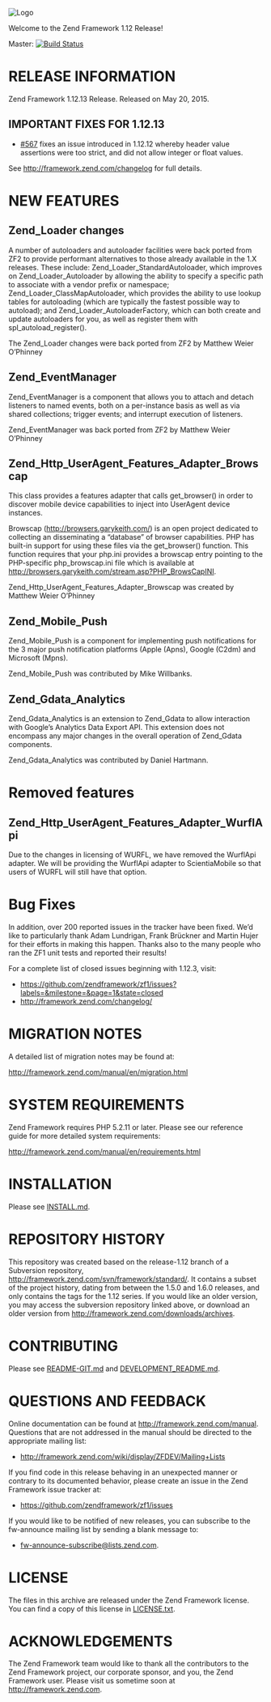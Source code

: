 ![Logo](http://framework.zend.com/images/logos/ZendFramework-logo.png)

Welcome to the Zend Framework 1.12 Release! 

Master: [![Build Status](https://api.travis-ci.org/zendframework/zf1.png?branch=master)](https://travis-ci.org/zendframework/zf1)

RELEASE INFORMATION
===================

Zend Framework 1.12.13 Release.
Released on May 20, 2015.

IMPORTANT FIXES FOR 1.12.13
---------------------------

- [#567](https://github.com/zendframework/zf1/pull/567) fixes an issue
  introduced in 1.12.12 whereby header value assertions were too strict,
  and did not allow integer or float values.

See http://framework.zend.com/changelog for full details.

NEW FEATURES
============

Zend_Loader changes
-------------------

A number of autoloaders and autoloader facilities were back ported from
ZF2 to provide performant alternatives to those already available in the
1.X releases.  These include: Zend_Loader_StandardAutoloader, which
improves on Zend_Loader_Autoloader by allowing the ability to specify a
specific path to associate with a vendor prefix or namespace;
Zend_Loader_ClassMapAutoloader, which provides the ability to use lookup
tables for autoloading (which are typically the fastest possible way to
autoload); and Zend_Loader_AutoloaderFactory, which can both create and
update autoloaders for you, as well as register them with
spl_autoload_register().

The Zend_Loader changes were back ported from ZF2 by Matthew Weier
O’Phinney

Zend_EventManager
-----------------

Zend_EventManager is a component that allows you to attach and detach
listeners to named events, both on a per-instance basis as well as via
shared collections; trigger events; and interrupt execution of
listeners.

Zend_EventManager was back ported from ZF2 by Matthew Weier O’Phinney

Zend_Http_UserAgent_Features_Adapter_Browscap
---------------------------------------------

This class provides a features adapter that calls get_browser() in order
to discover mobile device capabilities to inject into UserAgent device
instances.

Browscap (http://browsers.garykeith.com/) is an open project dedicated
to collecting an disseminating a “database” of browser capabilities. PHP
has built-in support for using these files via the get_browser()
function. This function requires that your php.ini provides a browscap
entry pointing to the PHP-specific php_browscap.ini file which is
available at http://browsers.garykeith.com/stream.asp?PHP_BrowsCapINI.

Zend_Http_UserAgent_Features_Adapter_Browscap was created by Matthew
Weier O’Phinney

Zend_Mobile_Push
----------------

Zend_Mobile_Push is a component for implementing push notifications for
the 3 major push notification platforms (Apple (Apns), Google (C2dm) and
Microsoft (Mpns).

Zend_Mobile_Push was contributed by Mike Willbanks.

Zend_Gdata_Analytics
--------------------

Zend_Gdata_Analytics is an extension to Zend_Gdata to allow interaction
with Google’s Analytics Data Export API. This extension does not
encompass any major changes in the overall operation of Zend_Gdata
components.

Zend_Gdata_Analytics was contributed by Daniel Hartmann.

Removed features
================

Zend_Http_UserAgent_Features_Adapter_WurflApi
---------------------------------------------

Due to the changes in licensing of WURFL, we have removed the WurflApi
adapter. We will be providing the WurflApi adapter to ScientiaMobile so
that users of WURFL will still have that option.

Bug Fixes
=========

In addition,  over 200 reported issues in the tracker have been fixed.
We’d like to particularly thank Adam Lundrigan, Frank Brückner and
Martin Hujer for their efforts in making this happen. Thanks also to the
many people who ran the ZF1 unit tests and reported their results!

For a complete list of closed issues beginning with 1.12.3, visit:

 * https://github.com/zendframework/zf1/issues?labels=&milestone=&page=1&state=closed
 * http://framework.zend.com/changelog/

MIGRATION NOTES
===============

A detailed list of migration notes may be found at:

http://framework.zend.com/manual/en/migration.html

SYSTEM REQUIREMENTS
===================

Zend Framework requires PHP 5.2.11 or later. Please see our reference
guide for more detailed system requirements:

http://framework.zend.com/manual/en/requirements.html

INSTALLATION
============

Please see [INSTALL.md](INSTALL.md).

REPOSITORY HISTORY
==================

This repository was created based on the release-1.12 branch of a Subversion
repository, http://framework.zend.com/svn/framework/standard/. It contains a
subset of the project history, dating from between the 1.5.0 and 1.6.0 releases,
and only contains the tags for the 1.12 series. If you would like an older
version, you may access the subversion repository linked above, or download an
older version from http://framework.zend.com/downloads/archives.

CONTRIBUTING
============

Please see [README-GIT.md](README-GIT.md) and
[DEVELOPMENT_README.md](DEVELOPMENT_README.md).

QUESTIONS AND FEEDBACK
======================

Online documentation can be found at http://framework.zend.com/manual.
Questions that are not addressed in the manual should be directed to the
appropriate mailing list:

- http://framework.zend.com/wiki/display/ZFDEV/Mailing+Lists

If you find code in this release behaving in an unexpected manner or
contrary to its documented behavior, please create an issue in the Zend
Framework issue tracker at:

- https://github.com/zendframework/zf1/issues

If you would like to be notified of new releases, you can subscribe to
the fw-announce mailing list by sending a blank message to:

- fw-announce-subscribe@lists.zend.com.

LICENSE
=======

The files in this archive are released under the Zend Framework license.
You can find a copy of this license in [LICENSE.txt](LICENSE.txt).

ACKNOWLEDGEMENTS
================

The Zend Framework team would like to thank all the contributors to the Zend
Framework project, our corporate sponsor, and you, the Zend Framework user.
Please visit us sometime soon at http://framework.zend.com.
